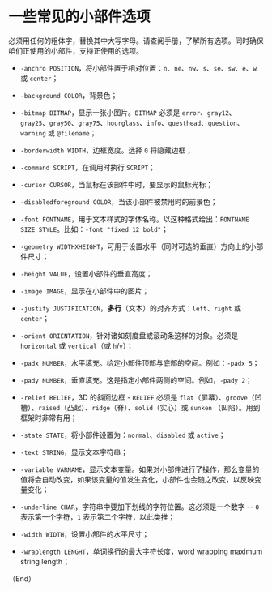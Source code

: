 # 一些常见的小部件选项


必须用任何的粗体字，替换其中大写字母。请查阅手册，了解所有选项。同时确保咱们正使用的小部件，支持正使用的选项。

- `-anchro POSITION`，将小部件置于相对位置：`n`、`ne`、`nw`、`s`、`se`、`sw`、`e`、`w` 或 `center`；

- `-background COLOR`，背景色；

- `-bitmap BITMAP`，显示一张小图片。`BITMAP` 必须是 `error`、`gray12`、`gray25`、`gray50`、`gray75`、`hourglass`、`info`、`questhead`、`question`、`warning` 或 `@filename`；

- `-borderwidth WIDTH`，边框宽度。选择 `0` 将隐藏边框；

- `-command SCRIPT`，在调用时执行 `SCRIPT`；

- `-cursor CURSOR`，当鼠标在该部件中时，要显示的鼠标光标；

- `-disabledforeground COLOR`，当该小部件被禁用时的前景色；

- `-font FONTNAME`，用于文本样式的字体名称。以这种格式给出：`FONTNAME SIZE STYLE`。比如：`-font "fixed 12 bold"`；

- `-geometry WIDTHXHEIGHT`，可用于设置水平（同时可选的垂直）方向上的小部件尺寸；

- `-height VALUE`，设置小部件的垂直高度；

- `-image IMAGE`，显示在小部件中的图片；

- `-justify JUSTIFICATION`，**多行**（文本）的对齐方式：`left`、`right` 或 `center`；

- `-orient ORIENTATION`，针对诸如刻度盘或滚动条这样的对象。必须是 `horizontal` 或 `vertical`（或 `h`/`v`）；

- `-padx NUMBER`，水平填充。给定小部件顶部与底部的空间。例如：`-padx 5`；

- `-pady NUMBER`，垂直填充。这是指定小部件两侧的空间。例如，`-pady 2`；

- `-relief RELIEF`，3D 的斜面边框 - `RELIEF` 必须是 `flat`（屏幕）、`groove`（凹槽）、`raised`（凸起）、`ridge`（脊）、`solid`（实心）或 `sunken` （凹陷）。用到框架时非常有用；

- `-state STATE`，将小部件设置为：`normal`、`disabled` 或 `active`；

- `-text STRING`，显示文本字符串；

- `-variable VARNAME`，显示文本变量。如果对小部件进行了操作，那么变量的值将会自动改变，如果该变量的值发生变化，小部件也会随之改变，以反映变量变化；

- `-underline CHAR`，字符串中要加下划线的字符位置。这必须是一个数字 -- `0` 表示第一个字符，`1` 表示第二个字符，以此类推；

- `-width WIDTH`，设置小部件的水平尺寸；

- `-wraplength LENGHT`，单词换行的最大字符长度，word wrapping maximum string length；


（End）


